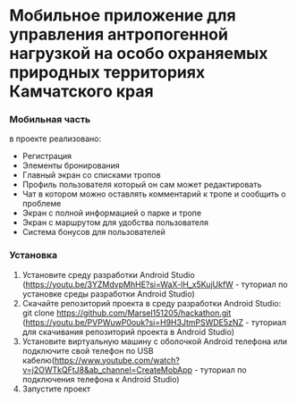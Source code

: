 # Мобильное приложение для управления антропогенной нагрузкой на особо охраняемых природных территориях Камчатского края

### Мобильная часть

в проекте реализовано:

* Регистрация
* Элементы бронирования
* Главный экран со списками тропов
* Профиль пользователя который он сам может редактировать
* Чат в котором можно оставлять комментарий к тропе и сообщить о проблеме
* Экран с полной информацией о парке и тропе
* Экран с маршрутом для удобства пользователя
* Система бонусов для пользователей

### Установка

1. Установите среду разработки Android Studio (https://youtu.be/3YZMdvpMhHE?si=WaX-lH_x5KujUkfW -
   туториал по установке среды разработки Android Studio)
2. Скачайте репозиторий проекта в среду разработки Android Studio: git
   clone https://github.com/Marsel151205/hackathon.git (https://youtu.be/PVPWuwP0ouk?si=H9H3JtmPSWDE5zNZ -
   туториал для скачивания репозиторий проекта в Android Studio)
3. Установите виртуальную машину с оболочкой  Android телефона или подключите свой телефон по USB
   кабелю(https://www.youtube.com/watch?v=j2OWTkQFtJ8&ab_channel=CreateMobApp - туториал по
   подключения телефона к Android Studio)
4. Запустите проект
